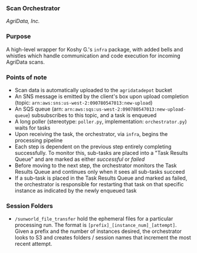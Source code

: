 ### Scan Orchestrator
_AgriData, Inc._

### Purpose
A high-level wrapper for Koshy G.'s `infra` package, with added bells and whistles which handle communication and code execution for incoming AgriData scans.

### Points of note
- Scan data is automatically uploaded to the `agridatadepot` bucket
- An SNS message is emitted by the client's box upon upload completion (topic: `arn:aws:sns:us-west-2:090780547013:new-upload`)
- An SQS queue (arn: `arn:aws:sqs:us-west-2:090780547013:new-upload-queue`) subsubscribes to this topic, and a task is enqueued
- A long poller (stereotype: `poller.py`, implementation: `orchestrator.py`) waits for tasks
- Upon receiving the task, the orchestrator, via `infra`, begins the processing pipeline
- Each step is dependent on the previous step entirely completing successfully. To monitor this, sub-tasks are placed into a "Task Results Queue" and are marked as either _successful_ or _failed_
- Before moving to the next step, the orchestrator monitors the Task Results Queue and continues only when it sees all sub-tasks succeed
- If a sub-task is placed in the Task Results Queue and marked as failed, the orchestrator is responsible for restarting that task on that specific instance as indicated by the newly enqueued task

### Session Folders
- `/sunworld_file_transfer` hold the ephemeral files for a particular processing run. The format is `[prefix]_[instance_num]_[attempt]`. Given a prefix and the number of instances desired, the orchestrator looks to S3 and creates folders / session names that increment the most recent attempt.
